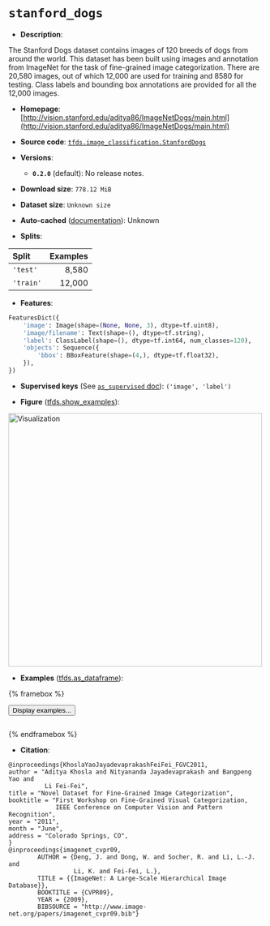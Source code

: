 <div itemscope itemtype="http://schema.org/Dataset">
  <div itemscope itemprop="includedInDataCatalog" itemtype="http://schema.org/DataCatalog">
    <meta itemprop="name" content="TensorFlow Datasets" />
  </div>
  <meta itemprop="name" content="stanford_dogs" />
  <meta itemprop="description" content="The Stanford Dogs dataset contains images of 120 breeds of dogs from around&#10;the world. This dataset has been built using images and annotation from&#10;ImageNet for the task of fine-grained image categorization. There are&#10;20,580 images, out of which 12,000 are used for training and 8580 for&#10;testing. Class labels and bounding box annotations are provided&#10;for all the 12,000 images.&#10;&#10;To use this dataset:&#10;&#10;```python&#10;import tensorflow_datasets as tfds&#10;&#10;ds = tfds.load(&#x27;stanford_dogs&#x27;, split=&#x27;train&#x27;)&#10;for ex in ds.take(4):&#10;  print(ex)&#10;```&#10;&#10;See [the guide](https://www.tensorflow.org/datasets/overview) for more&#10;informations on [tensorflow_datasets](https://www.tensorflow.org/datasets).&#10;&#10;&lt;img src=&quot;https://storage.googleapis.com/tfds-data/visualization/fig/stanford_dogs-0.2.0.png&quot; alt=&quot;Visualization&quot; width=&quot;500px&quot;&gt;&#10;&#10;" />
  <meta itemprop="url" content="https://www.tensorflow.org/datasets/catalog/stanford_dogs" />
  <meta itemprop="sameAs" content="http://vision.stanford.edu/aditya86/ImageNetDogs/main.html" />
  <meta itemprop="citation" content="@inproceedings{KhoslaYaoJayadevaprakashFeiFei_FGVC2011,&#10;author = &quot;Aditya Khosla and Nityananda Jayadevaprakash and Bangpeng Yao and&#10;          Li Fei-Fei&quot;,&#10;title = &quot;Novel Dataset for Fine-Grained Image Categorization&quot;,&#10;booktitle = &quot;First Workshop on Fine-Grained Visual Categorization,&#10;             IEEE Conference on Computer Vision and Pattern Recognition&quot;,&#10;year = &quot;2011&quot;,&#10;month = &quot;June&quot;,&#10;address = &quot;Colorado Springs, CO&quot;,&#10;}&#10;@inproceedings{imagenet_cvpr09,&#10;        AUTHOR = {Deng, J. and Dong, W. and Socher, R. and Li, L.-J. and&#10;                  Li, K. and Fei-Fei, L.},&#10;        TITLE = {{ImageNet: A Large-Scale Hierarchical Image Database}},&#10;        BOOKTITLE = {CVPR09},&#10;        YEAR = {2009},&#10;        BIBSOURCE = &quot;http://www.image-net.org/papers/imagenet_cvpr09.bib&quot;}" />
</div>

# `stanford_dogs`

*   **Description**:

The Stanford Dogs dataset contains images of 120 breeds of dogs from around the
world. This dataset has been built using images and annotation from ImageNet for
the task of fine-grained image categorization. There are 20,580 images, out of
which 12,000 are used for training and 8580 for testing. Class labels and
bounding box annotations are provided for all the 12,000 images.

*   **Homepage**:
    [http://vision.stanford.edu/aditya86/ImageNetDogs/main.html](http://vision.stanford.edu/aditya86/ImageNetDogs/main.html)

*   **Source code**:
    [`tfds.image_classification.StanfordDogs`](https://github.com/tensorflow/datasets/tree/master/tensorflow_datasets/image_classification/stanford_dogs.py)

*   **Versions**:

    *   **`0.2.0`** (default): No release notes.

*   **Download size**: `778.12 MiB`

*   **Dataset size**: `Unknown size`

*   **Auto-cached**
    ([documentation](https://www.tensorflow.org/datasets/performances#auto-caching)):
    Unknown

*   **Splits**:

Split     | Examples
:-------- | -------:
`'test'`  | 8,580
`'train'` | 12,000

*   **Features**:

```python
FeaturesDict({
    'image': Image(shape=(None, None, 3), dtype=tf.uint8),
    'image/filename': Text(shape=(), dtype=tf.string),
    'label': ClassLabel(shape=(), dtype=tf.int64, num_classes=120),
    'objects': Sequence({
        'bbox': BBoxFeature(shape=(4,), dtype=tf.float32),
    }),
})
```

*   **Supervised keys** (See
    [`as_supervised` doc](https://www.tensorflow.org/datasets/api_docs/python/tfds/load#args)):
    `('image', 'label')`

*   **Figure**
    ([tfds.show_examples](https://www.tensorflow.org/datasets/api_docs/python/tfds/visualization/show_examples)):

<img src="https://storage.googleapis.com/tfds-data/visualization/fig/stanford_dogs-0.2.0.png" alt="Visualization" width="500px">

*   **Examples**
    ([tfds.as_dataframe](https://www.tensorflow.org/datasets/api_docs/python/tfds/as_dataframe)):

<!-- mdformat off(HTML should not be auto-formatted) -->

{% framebox %}

<button id="displaydataframe">Display examples...</button>
<div id="dataframecontent" style="overflow-x:scroll"></div>
<script src="https://www.gstatic.com/external_hosted/jquery2.min.js"></script>
<script>
var url = "https://storage.googleapis.com/tfds-data/visualization/dataframe/stanford_dogs-0.2.0.html";
$(document).ready(() => {
  $("#displaydataframe").click((event) => {
    // Disable the button after clicking (dataframe loaded only once).
    $("#displaydataframe").prop("disabled", true);

    // Pre-fetch and display the content
    $.get(url, (data) => {
      $("#dataframecontent").html(data);
    }).fail(() => {
      $("#dataframecontent").html(
        'Error loading examples. If the error persist, please open '
        + 'a new issue.'
      );
    });
  });
});
</script>

{% endframebox %}

<!-- mdformat on -->

*   **Citation**:

```
@inproceedings{KhoslaYaoJayadevaprakashFeiFei_FGVC2011,
author = "Aditya Khosla and Nityananda Jayadevaprakash and Bangpeng Yao and
          Li Fei-Fei",
title = "Novel Dataset for Fine-Grained Image Categorization",
booktitle = "First Workshop on Fine-Grained Visual Categorization,
             IEEE Conference on Computer Vision and Pattern Recognition",
year = "2011",
month = "June",
address = "Colorado Springs, CO",
}
@inproceedings{imagenet_cvpr09,
        AUTHOR = {Deng, J. and Dong, W. and Socher, R. and Li, L.-J. and
                  Li, K. and Fei-Fei, L.},
        TITLE = {{ImageNet: A Large-Scale Hierarchical Image Database}},
        BOOKTITLE = {CVPR09},
        YEAR = {2009},
        BIBSOURCE = "http://www.image-net.org/papers/imagenet_cvpr09.bib"}
```
